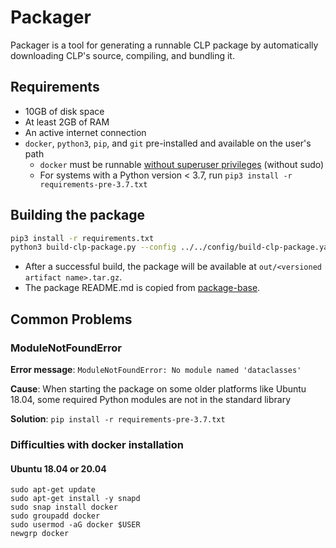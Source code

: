 # Packager

Packager is a tool for generating a runnable CLP package by automatically downloading CLP's source, 
compiling, and bundling it.

## Requirements

* 10GB of disk space
* At least 2GB of RAM
* An active internet connection
* `docker`, `python3`, `pip`, and `git` pre-installed and available on the user's path
  * `docker` must be runnable [without superuser privileges](https://docs.docker.com/engine/install/linux-postinstall/#manage-docker-as-a-non-root-user)
    (without sudo)
  * For systems with a Python version < 3.7, run `pip3 install -r requirements-pre-3.7.txt`

## Building the package

```bash
pip3 install -r requirements.txt
python3 build-clp-package.py --config ../../config/build-clp-package.yaml
```

* After a successful build, the package will be available at `out/<versioned artifact name>.tar.gz`.
* The package README.md is copied from [package-base](../../components/package-base).


## Common Problems

### ModuleNotFoundError

**Error message**: ```ModuleNotFoundError: No module named 'dataclasses'```

**Cause**: When starting the package on some older platforms like Ubuntu 18.04, some required Python modules are not in 
the standard library

**Solution**: `pip install -r requirements-pre-3.7.txt`


### Difficulties with docker installation
#### Ubuntu 18.04 or 20.04
```shell
sudo apt-get update
sudo apt-get install -y snapd
sudo snap install docker
sudo groupadd docker
sudo usermod -aG docker $USER
newgrp docker
```
